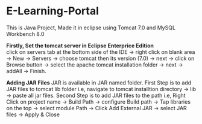 # E-Learning-Portal
This is Java Project, Made it in eclipse using Tomcat 7.0 and MySQL Workbench 8.0

<b>Firstly, Set the tomcat server in Eclipse Enterprice Edition</b><br>
click on servers tab at the bottom side of the IDE -> right click on blank area -> New -> Servers -> choose tomcat then its version (7.0) -> next -> click on Browse button -> select the apache tomcat installation folder -> next -> addAll -> Finish.

<b>Adding JAR Files</b>
JAR is available in JAR named folder.
First Step is to add JAR files to tomcat lib folder i.e, navigate to tomcat installtion directory -> lib -> paste all jar files.
Second Step is to add JAR files to the path i.e, Right Click on project name -> Build Path -> configure Build path -> Tap libraries on the top -> select module Path  -> Click Add External JAR -> select JAR files -> Apply & Close

